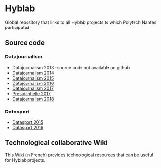 # Hyblab

Global repository that links to all Hyblab projects to which Polytech Nantes participated

## Source code

### Datajournalism

- Datajournalism 2013 : source code not available on github
- [Datajournalism 2014](https://github.com/mperreir/Hyblab2014)
- [Datajournalism 2015](https://github.com/mperreir/Hyblab2015)
- [Datajournalism 2016](https://github.com/mperreir/Hyblab2016)
- [Datajournalism 2017](https://github.com/mperreir/HyblabDDJ2017)
- [Presidentielle 2017](https://github.com/mperreir/HyblabPresidentielle2017)
- [Datajournalism 2018](https://github.com/mperreir/HyblabDDJ2018)

### Datasport

- [Datasport 2015](https://github.com/mperreir/DataSport2015)
- [Datasport 2016](https://github.com/mperreir/DataSport2016)

## Technological collaborative Wiki

This [Wiki](https://github.com/mperreir/Hyblab/wiki) (in French) provides technological resources that can be useful for Hyblab projects. 
